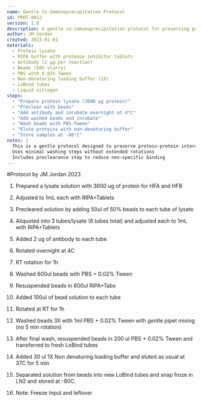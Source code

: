 ```yaml
---
name: Gentle Co-Immunoprecipitation Protocol
id: PROT-0012
version: 1.0
description: A gentle co-immunoprecipitation protocol for preserving protein-protein interactions
author: JM Jordan
created: 2023-01-01
materials:
  - Protein lysate
  - RIPA buffer with protease inhibitor tablets
  - Antibody (2 µg per reaction)
  - Beads (50% slurry)
  - PBS with 0.02% Tween
  - Non-denaturing loading buffer (1X)
  - LoBind tubes
  - Liquid nitrogen
steps:
  - "Prepare protein lysate (3600 µg protein)"
  - "Preclear with beads"
  - "Add antibody and incubate overnight at 4°C"
  - "Add washed beads and incubate"
  - "Wash beads with PBS-Tween"
  - "Elute proteins with non-denaturing buffer"
  - "Store samples at -80°C"
notes: |
  This is a gentle protocol designed to preserve protein-protein interactions
  Uses minimal washing steps without extended rotations
  Includes preclearance step to reduce non-specific binding
---
```


#Protocol 
by JM Jordan 2023

1. Prepared a lysate solution with 3600 ug of protein for HFA and HFB
    
2. Adjusted to 1mL each with RIPA+Tablets
    
3. Precleared solution by adding 50ul of 50% beads to each tube of lysate
    
4. Aliquoted into 3 tubes/lysate (6 tubes total) and adjusted each to 1mL with RIPA+Tablets
    
5. Added 2 ug of antibody to each tube
    
6. Rotated overnight at 4C
    
7. RT rotation for 1h
    
8. Washed 600ul beads with PBS + 0.02% Tween
    
9. Resuspended beads in 600ul RIPA+Tabs
    
10. Added 100ul of bead solution to each tube
    
11. Rotated at RT for 1h
    
12. Washed beads 3X with 1ml PBS + 0.02% Tween with gentle pipet mixing (no 5 min rotation)
    
13. After final wash, resuspended beads in 200 ul PBS + 0.02% Tween and transferred to fresh LoBind tubes
    
14. Added 30 ul 1X Non denaturing loading buffer and eluted as usual at 37C for 5 min
    
15. Separated solution from beads into new LoBind tubes and snap froze in LN2 and stored at -80C.
    
16. Note: Freeze Input and leftover
